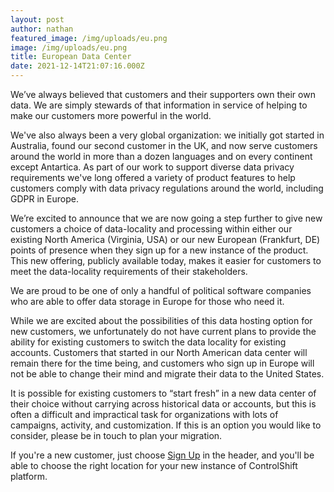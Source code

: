 ```yaml
---
layout: post
author: nathan
featured_image: /img/uploads/eu.png
image: /img/uploads/eu.png
title: European Data Center
date: 2021-12-14T21:07:16.000Z
---
```

We’ve always believed that customers and their supporters own their own data. We are simply stewards of that information in service of helping to make our customers more powerful in the world. 

We've also always been a very global organization: we initially got started in Australia, found our second customer in the UK, and now serve customers around the world in more than a dozen languages and on every continent except Antartica. As part of our work to support diverse data privacy requirements we've long offered a variety of product features to help customers comply with data privacy regulations around the world, including GDPR in Europe. 

We’re excited to announce that we are now going a step further to give new customers a choice of data-locality and processing within either our existing North America (Virginia, USA) or our new European (Frankfurt, DE) points of presence when they sign up for a new instance of the product. This new offering, publicly available today, makes it easier for customers to meet the data-locality requirements of their stakeholders. 

We are proud to be one of only a handful of political software companies who are able to offer data storage in Europe for those who need it. 

While we are excited about the possibilities of this data hosting option for new customers, we unfortunately do not have current plans to provide the ability for existing customers to switch the data locality for existing accounts. Customers that started in our North American data center will remain there for the time being, and customers who sign up in Europe will not be able to change their mind and migrate their data to the United States. 

It is possible for existing customers to “start fresh” in a new data center of their choice without carrying across historical data or accounts, but this is often a difficult and impractical task for organizations with lots of campaigns, activity, and customization. If this is an option you would like to consider, please be in touch to plan your migration. 

If you're a new customer, just choose [Sign Up](https://go.controlshift.app/signups/new_for_location) in the header, and you'll be able to choose the right location for your new instance of ControlShift platform.